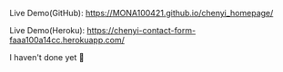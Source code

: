 Live Demo(GitHub): https://MONA100421.github.io/chenyi_homepage/


Live Demo(Heroku): https://chenyi-contact-form-faaa100a14cc.herokuapp.com/


I haven't done yet 🍟
